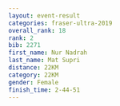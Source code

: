 ```yaml
---
layout: event-result 
categories: fraser-ultra-2019 
overall_rank: 18
rank: 2
bib: 2271
first_name: Nur Nadrah
last_name: Mat Supri
distance: 22KM
category: 22KM
gender: Female
finish_time: 2-44-51
---
```

